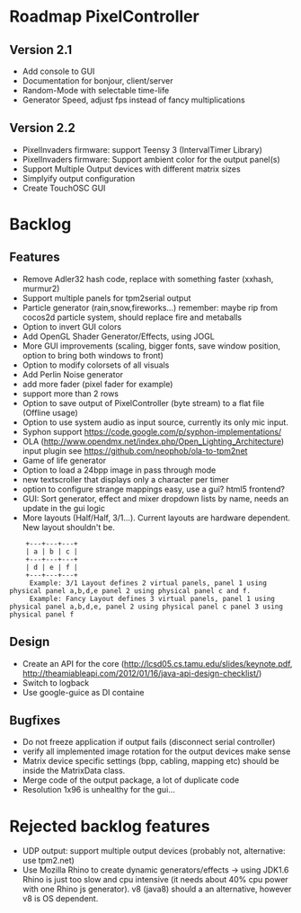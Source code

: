 # Roadmap PixelController

## Version 2.1
* Add console to GUI
* Documentation for bonjour, client/server
* Random-Mode with selectable time-life
* Generator Speed, adjust fps instead of fancy multiplications

## Version 2.2
* PixelInvaders firmware: support Teensy 3 (IntervalTimer Library)
* PixelInvaders firmware: Support ambient color for the output panel(s)
* Support Multiple Output devices with different matrix sizes
* Simplyify output configuration
* Create TouchOSC GUI

# Backlog

## Features

* Remove Adler32 hash code, replace with something faster (xxhash, murmur2)
* Support multiple panels for tpm2serial output
* Particle generator (rain,snow,fireworks...) remember: maybe rip from cocos2d particle system, should replace fire and metaballs
* Option to invert GUI colors
* Add OpenGL Shader Generator/Effects, using JOGL
* More GUI improvements (scaling, bigger fonts, save window position, option to bring both windows to front)
* Option to modify colorsets of all visuals
* Add Perlin Noise generator
* add more fader (pixel fader for example)
* support more than 2 rows
* Option to save output of PixelController (byte stream) to a flat file (Offline usage)
* Option to use system audio as input source, currently its only mic input. 
* Syphon support https://code.google.com/p/syphon-implementations/
* OLA (http://www.opendmx.net/index.php/Open_Lighting_Architecture) input plugin see https://github.com/neophob/ola-to-tpm2net
* Game of life generator
* Option to load a 24bpp image in pass through mode
* new textscroller that displays only a character per timer
* option to configure strange mappings easy, use a gui? html5 frontend?
* GUI: Sort generator, effect and mixer dropdown lists by name, needs an update in the gui logic
* More layouts (Half/Half, 3/1...). Current layouts are hardware dependent. New layout shouldn't be. 

```
    +---+---+---+
    | a | b | c |
    +---+---+---+   
    | d | e | f |
    +---+---+---+   
     Example: 3/1 Layout defines 2 virtual panels, panel 1 using physical panel a,b,d,e panel 2 using physical panel c and f.
     Example: Fancy Layout defines 3 virtual panels, panel 1 using physical panel a,b,d,e, panel 2 using physical panel c panel 3 using physical panel f
```

## Design
* Create an API for the core (http://lcsd05.cs.tamu.edu/slides/keynote.pdf, http://theamiableapi.com/2012/01/16/java-api-design-checklist/)
* Switch to logback
* Use google-guice as DI containe

## Bugfixes
* Do not freeze application if output fails (disconnect serial controller)
* verify all implemented image rotation for the output devices make sense
* Matrix device specific settings (bpp, cabling, mapping etc) should be inside the MatrixData class.
* Merge code of the output package, a lot of duplicate code 
* Resolution 1x96 is unhealthy for the gui...


# Rejected backlog features

* UDP output: support multiple output devices (probably not, alternative: use tpm2.net)
* Use Mozilla Rhino to create dynamic generators/effects -> using JDK1.6 Rhino is just too slow and cpu intensive (it needs about 40% cpu power with one Rhino js generator). v8 (java8) should a an alternative, however v8 is OS dependent.

